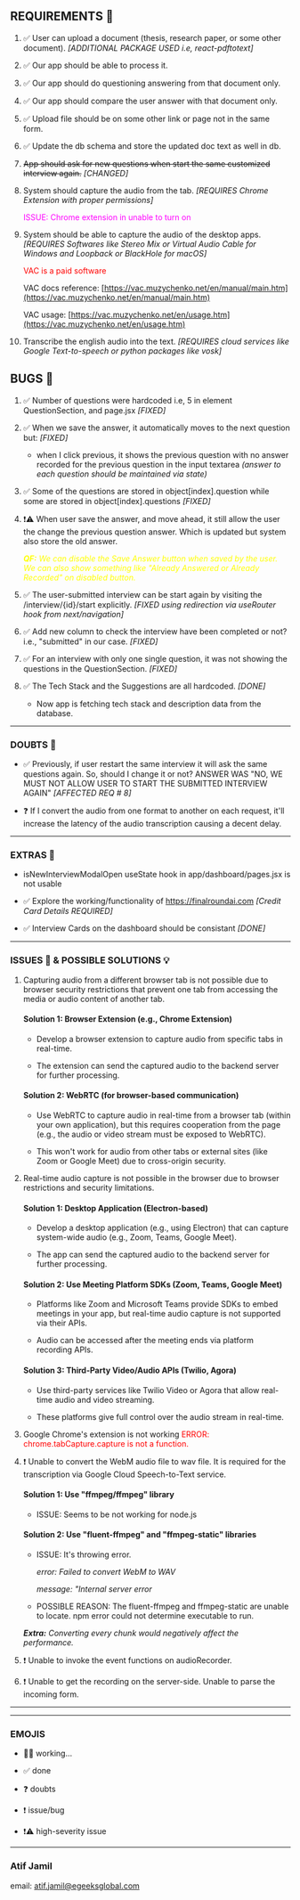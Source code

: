 ## REQUIREMENTS 🎯

1. ✅ User can upload a document (thesis, research paper, or some other document). *[ADDITIONAL PACKAGE USED i.e, react-pdftotext]*

2. ✅ Our app should be able to process it.

3. ✅ Our app should do questioning answering from that document only.

4. ✅ Our app should compare the user answer with that document only.

5. ✅ Upload file should be on some other link or page not in the same form.

6. ✅ Update the db schema and store the updated doc text as well in db.

7. ~~App should ask for new questions when start the same customized interview again.~~ *[CHANGED]*

8. System should capture the audio from the tab. *[REQUIRES Chrome Extension with proper permissions]*

	<span style="color: magenta;">ISSUE: Chrome extension in unable to turn on</span>

9. System should be able to capture the audio of the desktop apps. *[REQUIRES Softwares like Stereo Mix or Virtual Audio Cable for Windows and Loopback or BlackHole for macOS]*

	<span style="color: red;">VAC is a paid software</span>

	VAC docs reference: [https://vac.muzychenko.net/en/manual/main.htm](https://vac.muzychenko.net/en/manual/main.htm)

	VAC usage: [https://vac.muzychenko.net/en/usage.htm](https://vac.muzychenko.net/en/usage.htm)
10. Transcribe the english audio into the text. *[REQUIRES cloud services like Google Text-to-speech or python packages like vosk]*

## BUGS 🐛

1. ✅ Number of questions were hardcoded i.e, 5 in element QuestionSection, and page.jsx *[FIXED]*

2. ✅ When we save the answer, it automatically moves to the next question but: *[FIXED]*

	- when I click previous, it shows the previous question with no answer recorded for the previous question in the input textarea *(answer to each question should be maintained via state)*

3. ✅ Some of the questions are stored in object[index].question while some are stored in object[index].questions *[FIXED]*

4. ❗⚠ When user save the answer, and move ahead, it still allow the user the change the previous question answer. Which is updated but system also store the old answer.
	
	<span style="color: yellow;">***QF:** We can disable the Save Answer button when saved by the user. We can also show something like "Already Answered or Already Recorded" on disabled button.*</span>

5. ✅ The user-submitted interview can be start again by visiting the /interview/{id}/start explicitly. *[FIXED using redirection via useRouter hook from next/navigation]*

6. ✅ Add new column to check the interview have been completed or not? i.e., "submitted" in our case. *[FIXED]*

7. ✅ For an interview with only one single question, it was not showing the questions in the QuestionSection. *[FIXED]*

8. ✅ The Tech Stack and the Suggestions are all hardcoded. *[DONE]*
	
	- Now app is fetching tech stack and description data from the database.


---

### DOUBTS 🧐

- ✅ Previously, if user restart the same interview it will ask the same questions again. So, should I change it or not? ANSWER WAS "NO, WE MUST NOT ALLOW USER TO START THE SUBMITTED INTERVIEW AGAIN" *[AFFECTED REQ # 8]*

- ❓ If I convert the audio from one format to another on each request, it'll increase the latency of the audio transcription causing a decent delay.

---

### EXTRAS 🎁

- isNewInterviewModalOpen useState hook in app/dashboard/pages.jsx is not usable

- ✅ Explore the working/functionality of https://finalroundai.com *[Credit Card Details REQUIRED]*

- ✅ Interview Cards on the dashboard should be consistant *[DONE]*

---

### ISSUES 🚨 & POSSIBLE SOLUTIONS 💡

1. Capturing audio from a different browser tab is not possible due to browser security restrictions that prevent one tab from accessing the media or audio content of another tab.

	#### Solution 1: Browser Extension (e.g., Chrome Extension)

	- Develop a browser extension to capture audio from specific tabs in real-time.

	- The extension can send the captured audio to the backend server for further processing.

	#### Solution 2: WebRTC (for browser-based communication)

	- Use WebRTC to capture audio in real-time from a browser tab (within your own application), but this requires cooperation from the page (e.g., the audio or video stream must be exposed to WebRTC).

	- This won't work for audio from other tabs or external sites (like Zoom or Google Meet) due to cross-origin security.

2. Real-time audio capture is not possible in the browser due to browser restrictions and security limitations.

	#### Solution 1: Desktop Application (Electron-based)

	- Develop a desktop application (e.g., using Electron) that can capture system-wide audio (e.g., Zoom, Teams, Google Meet).

	- The app can send the captured audio to the backend server for further processing.

	#### Solution 2: Use Meeting Platform SDKs (Zoom, Teams, Google Meet)

	- Platforms like Zoom and Microsoft Teams provide SDKs to embed meetings in your app, but real-time audio capture is not supported via their APIs.

	- Audio can be accessed after the meeting ends via platform recording APIs.

	#### Solution 3: Third-Party Video/Audio APIs (Twilio, Agora)

	- Use third-party services like Twilio Video or Agora that allow real-time audio and video streaming.

	- These platforms give full control over the audio stream in real-time.


3. Google Chrome's extension is not working <span style="color: red;">ERROR: chrome.tabCapture.capture is not a function.</span>

4. ❗ Unable to convert the WebM audio file to wav file. It is required for the transcription via Google Cloud Speech-to-Text service.

	#### Solution 1: Use "ffmpeg/ffmpeg" library

	- ISSUE: Seems to be not working for node.js

	#### Solution 2: Use "fluent-ffmpeg" and "ffmpeg-static" libraries

	- ISSUE: It's throwing error.
		
		*error: Failed to convert WebM to WAV*
		
		*message: "Internal server error*

	- POSSIBLE REASON: The fluent-ffmpeg and ffmpeg-static are unable to locate. npm error could not determine executable to run.

	***Extra:** Converting every chunk would negatively affect the performance.*

5. ❗ Unable to invoke the event functions on audioRecorder.

6. ❗ Unable to get the recording on the server-side. Unable to parse the incoming form.




---
---

### EMOJIS

- 👷‍♂️ working...

- ✅ done

- ❓ doubts

- ❗ issue/bug

- ❗⚠ high-severity issue



---

### Atif Jamil

email: [atif.jamil@egeeksglobal.com](mailto:atif.jamil@egeeksglobal.com)